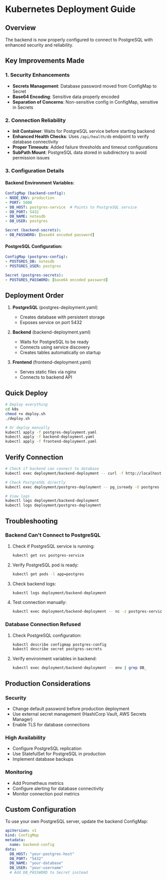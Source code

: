 # Kubernetes Deployment Guide

## Overview
The backend is now properly configured to connect to PostgreSQL with enhanced security and reliability.

## Key Improvements Made

### 1. Security Enhancements
- **Secrets Management**: Database password moved from ConfigMap to Secret
- **Base64 Encoding**: Sensitive data properly encoded
- **Separation of Concerns**: Non-sensitive config in ConfigMap, sensitive in Secrets

### 2. Connection Reliability
- **Init Container**: Waits for PostgreSQL service before starting backend
- **Enhanced Health Checks**: Uses `/api/health/db` endpoint to verify database connectivity
- **Proper Timeouts**: Added failure thresholds and timeout configurations
- **SubPath Mount**: PostgreSQL data stored in subdirectory to avoid permission issues

### 3. Configuration Details

#### Backend Environment Variables:
```yaml
ConfigMap (backend-config):
- NODE_ENV: production
- PORT: 5000
- DB_HOST: postgres-service  # Points to PostgreSQL service
- DB_PORT: 5432
- DB_NAME: notesdb
- DB_USER: postgres

Secret (backend-secrets):
- DB_PASSWORD: [base64 encoded password]
```

#### PostgreSQL Configuration:
```yaml
ConfigMap (postgres-config):
- POSTGRES_DB: notesdb
- POSTGRES_USER: postgres

Secret (postgres-secrets):
- POSTGRES_PASSWORD: [base64 encoded password]
```

## Deployment Order

1. **PostgreSQL** (postgres-deployment.yaml)
   - Creates database with persistent storage
   - Exposes service on port 5432

2. **Backend** (backend-deployment.yaml)
   - Waits for PostgreSQL to be ready
   - Connects using service discovery
   - Creates tables automatically on startup

3. **Frontend** (frontend-deployment.yaml)
   - Serves static files via nginx
   - Connects to backend API

## Quick Deploy

```bash
# Deploy everything
cd k8s
chmod +x deploy.sh
./deploy.sh

# Or deploy manually
kubectl apply -f postgres-deployment.yaml
kubectl apply -f backend-deployment.yaml
kubectl apply -f frontend-deployment.yaml
```

## Verify Connection

```bash
# Check if backend can connect to database
kubectl exec deployment/backend-deployment -- curl -f http://localhost:5000/api/health/db

# Check PostgreSQL directly
kubectl exec deployment/postgres-deployment -- pg_isready -U postgres

# View logs
kubectl logs deployment/backend-deployment
kubectl logs deployment/postgres-deployment
```

## Troubleshooting

### Backend Can't Connect to PostgreSQL
1. Check if PostgreSQL service is running:
   ```bash
   kubectl get svc postgres-service
   ```

2. Verify PostgreSQL pod is ready:
   ```bash
   kubectl get pods -l app=postgres
   ```

3. Check backend logs:
   ```bash
   kubectl logs deployment/backend-deployment
   ```

4. Test connection manually:
   ```bash
   kubectl exec deployment/backend-deployment -- nc -z postgres-service 5432
   ```

### Database Connection Refused
1. Check PostgreSQL configuration:
   ```bash
   kubectl describe configmap postgres-config
   kubectl describe secret postgres-secrets
   ```

2. Verify environment variables in backend:
   ```bash
   kubectl exec deployment/backend-deployment -- env | grep DB_
   ```

## Production Considerations

### Security
- Change default password before production deployment
- Use external secret management (HashiCorp Vault, AWS Secrets Manager)
- Enable TLS for database connections

### High Availability
- Configure PostgreSQL replication
- Use StatefulSet for PostgreSQL in production
- Implement database backups

### Monitoring
- Add Prometheus metrics
- Configure alerting for database connectivity
- Monitor connection pool metrics

## Custom Configuration

To use your own PostgreSQL server, update the backend ConfigMap:

```yaml
apiVersion: v1
kind: ConfigMap
metadata:
  name: backend-config
data:
  DB_HOST: "your-postgres-host"
  DB_PORT: "5432"
  DB_NAME: "your-database"
  DB_USER: "your-username"
  # Add DB_PASSWORD to Secret instead
```
